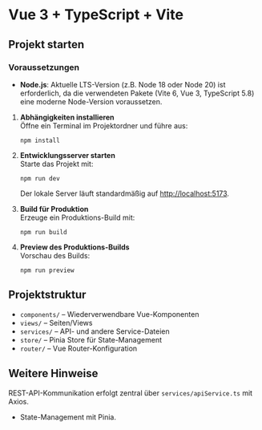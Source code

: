 # Vue 3 + TypeScript + Vite

## Projekt starten

### Voraussetzungen

- **Node.js**: Aktuelle LTS-Version (z.B. Node 18 oder Node 20) ist erforderlich, da die verwendeten Pakete (Vite 6, Vue 3, TypeScript 5.8) eine moderne Node-Version voraussetzen.

1. **Abhängigkeiten installieren**  
   Öffne ein Terminal im Projektordner und führe aus:
   ```
   npm install
   ```

2. **Entwicklungsserver starten**  
   Starte das Projekt mit:
   ```
   npm run dev
   ```
   Der lokale Server läuft standardmäßig auf [http://localhost:5173](http://localhost:5173).

3. **Build für Produktion**  
   Erzeuge ein Produktions-Build mit:
   ```
   npm run build
   ```

4. **Preview des Produktions-Builds**  
   Vorschau des Builds:
   ```
   npm run preview
   ```

## Projektstruktur

- `components/` – Wiederverwendbare Vue-Komponenten
- `views/` – Seiten/Views
- `services/` – API- und andere Service-Dateien
- `store/` – Pinia Store für State-Management
- `router/` – Vue Router-Konfiguration

## Weitere Hinweise

 REST-API-Kommunikation erfolgt zentral über `services/apiService.ts` mit Axios.
- State-Management mit Pinia.
